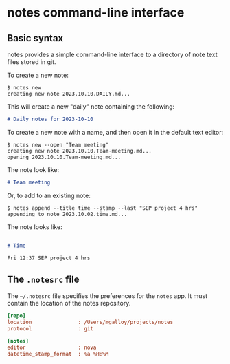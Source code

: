 # notes command-line interface

## Basic syntax

notes provides a simple command-line interface to a directory of note text
files stored in git.

To create a new note:

``` shell
$ notes new
creating new note 2023.10.10.DAILY.md...
```

This will create a new "daily" note containing the following:

``` Markdown
# Daily notes for 2023-10-10

```

To create a new note with a name, and then open it in the default text editor:

``` shell
$ notes new --open "Team meeting"
creating new note 2023.10.10.Team-meeting.md...
opening 2023.10.10.Team-meeting.md...
```

The note look like:

``` Markdown
# Team meeting

```

Or, to add to an existing note:

``` shell
$ notes append --title time --stamp --last "SEP project 4 hrs"
appending to note 2023.10.02.time.md...
```

The note looks like:

``` Markdown

# Time

Fri 12:37 SEP project 4 hrs
```

## The `.notesrc` file

The `~/.notesrc` file specifies the preferences for the `notes` app. It must
contain the location of the notes repository.

``` INI
[repo]
location               : /Users/mgalloy/projects/notes
protocol               : git

[notes]
editor                 : nova
datetime_stamp_format  : %a %H:%M
```
